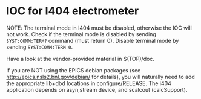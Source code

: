 IOC for I404 electrometer
=========================

NOTE: The terminal mode in I404 must be disabled, otherwise the IOC will not work. Check if the terminal mode is disabled by sending ``SYST:COMM:TERM?`` command (must return 0). Disable terminal mode by sending ``SYST:COMM:TERM 0``.

Have a look at the vendor-provided material in $(TOP)/doc.

If you are NOT using the EPICS debian packages 
(see http://epics.nsls2.bnl.gov/debian/ for details), you will naturally
need to add the appropriate lib+dbd locations in configure/RELEASE. The 
i404 application depends on asyn,stream device, and scalcout (calcSupport).
